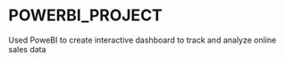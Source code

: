 # POWERBI_PROJECT
Used PoweBI to create  interactive dashboard to track and analyze online sales data
